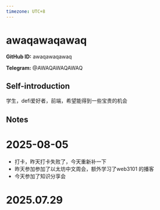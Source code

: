 ```yaml
---
timezone: UTC+8
---
```


# awaqawaqawaq

**GitHub ID:** awaqawaqawaq

**Telegram:** @AWAQAWAQAWAQ

## Self-introduction

学生，defi爱好者，前端，希望能得到一些宝贵的机会

## Notes

<!-- Content_START -->
# 2025-08-05

- 打卡，昨天打卡失败了，今天重新补一下
- 昨天参加参加了以太坊中文周会，额外学习了web3101 的播客
- 今天参加了知识分享会


# 2025.07.29


<!-- Content_END -->
